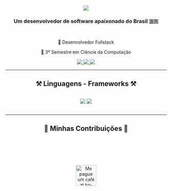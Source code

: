 

<h1 align="center">
    <img src="https://readme-typing-svg.herokuapp.com/?font=Righteous&size=35&center=true&vCenter=true&width=500&height=70&duration=4000&lines=Olá!+👋;+eu+sou+o+Vitor+Matsunaga!;" />
</h1>

<h3 align="center">Um desenvolvedor de software apaixonado do Brasil 🇧🇷</h3>

<br/>

<div align="center">
 
 🔭 Desenvolvedor Fullstack
 
 🌱 3º Semestre em Ciência da Computação


 </div>
 
<div align="center"> 
  <a href="mailto:vitormatsuuunaga@gmail.com">
    <img src="https://img.shields.io/badge/Gmail-333333?style=for-the-badge&logo=gmail&logoColor=red" />
  </a>
  <a href="www.linkedin.com/in/vítor-matsunaga-b0baa1313" target="_blank">
    <img src="https://img.shields.io/badge/LinkedIn-0077B5?style=for-the-badge&logo=linkedin&logoColor=white" target="_blank" />
  </a>
  <a href="https://vkmatsu.github.io" target="_blank">
     <img src="https://img.shields.io/badge/Portfolio-FF5722?style=for-the-badge&logo=todoist&logoColor=white" target="_blank" /> <!-- sqlite, safari, google-chrome are other good icon options -->
  </a>
</div>

 <hr/>
 
<h2 align="center">⚒️ Linguagens - Frameworks ⚒️</h2>
<br/>
<div align="center">
    <img src="https://skillicons.dev/icons?i=react,html,css,vscode,github,figma,git" />
    <img src="https://skillicons.dev/icons?i=nodejs,javascript,typescript,c,java,mysql" /><br>
</div>

<br/>
<hr/>

<div align="center">
  <h2>🐍 Minhas Contribuições 🐍</h2>
  <br>
    <a href="https://github.com/vkmatsu/github-readme-stats">
        <picture>
            <source srcset="https://github-readme-stats.vercel.app/api?username=vkmatsu&show_icons=true&theme=dark" media="(prefers-color-scheme: dark)">
        </picture>
    </a>
  <br/><br/><br/>
</div>

<br/>

<div align="center">
<a href='https://ko-fi.com/V7V4RAK9C' target='_blank'><img height='64' style='border:0px;height:64px;' src='https://storage.ko-fi.com/cdn/kofi1.png?v=3' border='0' alt='Me pague um café at ko-fi.com' /></a>
</div>

<br/>
